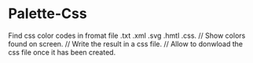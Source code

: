 # Palette-Css
Find css color codes in fromat file .txt .xml .svg .hmtl .css. // Show colors found on screen. // Write the result in a css file. // Allow to donwload the css file once it has been created.	
